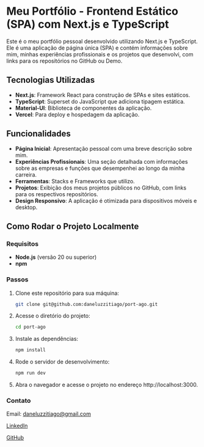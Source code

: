 # Meu Portfólio - Frontend Estático (SPA) com Next.js e TypeScript

Este é o meu portfólio pessoal desenvolvido utilizando Next.js e TypeScript. Ele é uma aplicação de página única (SPA) e contém informações sobre mim, minhas experiências profissionais e os projetos que desenvolvi, com links para os repositórios no GitHub ou Demo.

## Tecnologias Utilizadas

- **Next.js**: Framework React para construção de SPAs e sites estáticos.
- **TypeScript**: Superset do JavaScript que adiciona tipagem estática.
- **Material-UI**: Biblioteca de componentes da aplicação.
- **Vercel**: Para deploy e hospedagem da aplicação.

## Funcionalidades

- **Página Inicial**: Apresentação pessoal com uma breve descrição sobre mim.
- **Experiências Profissionais**: Uma seção detalhada com informações sobre as empresas e funções que desempenhei ao longo da minha carreira.
- **Ferramentas**: Stacks e Frameworks que utilizo.
- **Projetos**: Exibição dos meus projetos públicos no GitHub, com links para os respectivos repositórios.
- **Design Responsivo**: A aplicação é otimizada para dispositivos móveis e desktop.

## Como Rodar o Projeto Localmente

### Requisitos

- **Node.js** (versão 20 ou superior)
- **npm**

### Passos

1. Clone este repositório para sua máquina:

   ```bash
   git clone git@github.com:daneluzzitiago/port-ago.git

2. Acesse o diretório do projeto:

   ```bash
   cd port-ago

3. Instale as dependências:

    ```bash
    npm install

4. Rode o servidor de desenvolvimento:

    ```bash
    npm run dev
    
5. Abra o navegador e acesse o projeto no endereço http://localhost:3000.


### Contato

Email: daneluzzitiago@gmail.com

[LinkedIn](https://www.linkedin.com/in/tiagodaneluzzi/)

[GitHub](https://github.com/daneluzzitiago)
